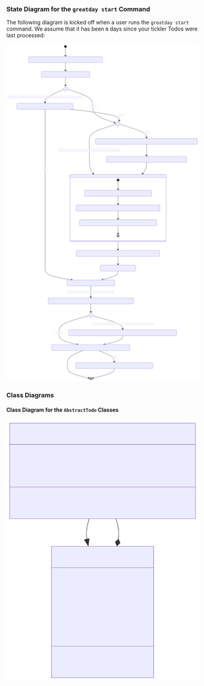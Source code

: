 ### State Diagram for the `greatday start` Command

The following diagram is kicked off when a user runs the `greatday start`
command. We assume that it has been `N` days since your tickler Todos were last
processed:

![diagram](./design-1.svg)

### Class Diagrams

#### Class Diagram for the `AbstractTodo` Classes

![diagram](./design-2.svg)
